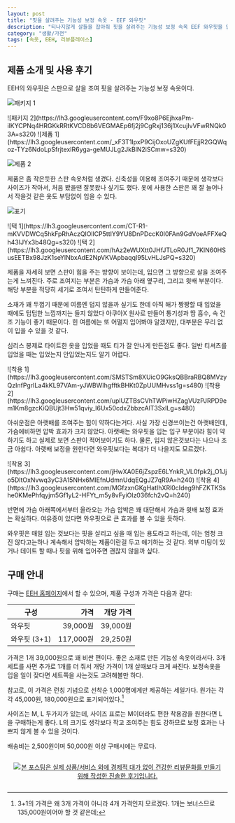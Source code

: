 ```yaml
---
layout: post
title: "핏을 살려주는 기능성 보정 속옷 - EEF 와우핏"
description: "티나지않게 살들을 잡아줘 핏을 살려주는 기능성 보정 속옥 EEF 와우핏을 입어봤다."
category: "생활/가전"
tags: [속옷, EEH, 리뷰플레이스]
---
```


## 제품 소개 및 사용 후기

EEH의 와우핏은 스판으로 살을 조여 핏을 살려주는 기능성 보정 속옷이다.

![패키지 1](https://lh3.googleusercontent.com/V3x9HeFnhLcAPdFd-vgX0F9Bke2ZyXtA6QkojxR9NHT7BAuGAOskdFxK00gR5_Lxp6ts4UTFxy8Q1A=s640)

<p class="center" markdown="1">
![패키지 2](https://lh3.googleusercontent.com/F9xo8P6EjhxaPm-ilKYCPNq4HRGKkRRtKVCD8b6VEGMAEp6fj2j9CgRxj136j1XcujIvVFwRNQk03A=s320)
![제품 1](https://lh3.googleusercontent.com/_xF3T1IpxP9CijOxoUZgKUfFEjjR2GQWqoz-TYz6NdoLpSfrjtexIR6yga-geMUJLg2JkBlN2iSCmw=s320)
</p>

![제품 2](https://lh3.googleusercontent.com/lxMy0XWslPpdfworIPT1w73xUR5dYhkQ1bPd3MX3xoQSmIGKPN4PcBQjcUpHWoUQaLW1C6Z-V1VGmQ=s640)

제품은 좀 작은듯한 스판 속옷처럼 생겼다.
신축성을 이용해 조여주기 때문에 생각보다 사이즈가 작아서,
처음 봤을땐 잘못왔나 싶기도 했다.
옷에 사용한 스판은 꽤 잘 늘어나서 작을것 같은 옷도 부담없이 입을 수 있다.

![표기](https://lh3.googleusercontent.com/bCvITVVlU9dqBIwvmu4qKEPqrksWMbCD7L5yo4M-EVFaQEjrGNMUeLS6S53h1dxP7Bq82zQt4qmrhg=s640)

<p class="center" markdown="1">
![택 1](https://lh3.googleusercontent.com/CT-R1-mKVVDWCq5hkFpRhAczQlOllCP5ttIY9YU8DnPDccK0I0FAn9GdVoeAFFXeQh43IJYx3b48Qg=s320)
![택 2](https://lh3.googleusercontent.com/hAz2eWUXtt0JHfJTLoR0Jf1_7KlN60HSusEETBx98JzK1seYlNbxAdE2NpVKVApbaqqI95LvHLJsPQ=s320)
</p>

제품을 자세히 보면 스판이 힘을 주는 방향이 보이는데,
입으면 그 방향으로 살을 조여주는게 느껴진다.
주로 조여지는 부분은 가슴과 가슴 아래 옆구리, 그리고 윗배 부분이다.
해당 부분을 적당히 세기로 조여서 탄탄하게 만들어준다.

소재가 꽤 두껍기 때문에 여름엔 덥지 않을까 싶기도 한데
아직 해가 짱짱할 때 입었을 때에도
텁텁한 느낌까지는 들지 않았다
아쿠아X 원사로 만들어 통기성과 땀 흡수, 속 건조 기능이 좋기 때문이다.
힌 여름에는 또 어떨지 입어봐야 알겠지만, 대부분은 무리 없이 입을 수 있을 것 같다.

심리스 봉제로 타이트한 옷을 입었을 때도 티가 잘 안나게 만든점도 좋다.
일반 티셔츠를 입었을 때는 입었는지 안입었는지도 알기 어렵다.

<p class="center" markdown="1">
![착용 1](https://lh3.googleusercontent.com/SMSTSm8XUicO9GksQBBraRBQ8MVzyQzInfPgrILa4kKL97VAm-yJWBWIhgfftkBHKt0ZpUUMHvss1g=s480)
![착용 2](https://lh3.googleusercontent.com/uplUZTBsCVhTWPiwHZagVUzPJRPD9em1Km8gzcKiQBUjt3Hw51qviy_I6Ux50cdxZbbzcAlT3SxlLg=s480)
</p>

아쉬운점은 아랫배를 조여주는 힘이 약하다는거다.
사실 가장 신경쓰이는건 아랫배인데, 가슴에비하면 압박 효과가 크지 않았다.
아랫배는 와우핏을 입는 입구 부분이라 힘이 약하기도 하고
실제로 보면 스판이 적어보이기도 하다.
물론, 입지 않은것보다는 나으나 조금 아쉽다.
아랫배 보정을 원한다면 와우핏보다는 복대가 더 나을지도 모르겠다.

<p class="center" markdown="1">
![착용 3](https://lh3.googleusercontent.com/jHwXA0E6jZspzE6LYnkR_VL0fpk2j_O1Jjo5DltOxNvwq3yC3A15NHx6MlEfnUdmnUdqEQgJZ7qR9A=h240)
![착용 4](https://lh3.googleusercontent.com/MGfzxnGKgHatIhXRl0cIdeg9hFZKTKSshe0KMePhfqyjm5Gf1yL2-HFYt_m5y8vFyiOlz036fch2vQ=h240)
</p>

반면에 가슴 아래쪽에서부터 올라오는 가슴 압박은 꽤 대단해서
가슴과 윗배 보정 효과는 확실하다.
여유증이 있다면 와우핏으로 큰 효과를 볼 수 있을 듯하다.

와우핏은 매일 입는 것보다는 핏을 살리고 싶을 때 입는 용도라고 하는데,
이는 엄청 크진 않다고는하나 계속해서 압박하는 제품이란걸 두고 얘기하는 것 같다.
외부 미팅이 있거나 데이트 할 때나 핏을 위해 입어주면 괜찮지 않을까 싶다.



## 구매 안내

구매는 [EEH 홈페이지](https://eehunderwear.com/)에서 할 수 있으며,
제품 구성과 가격은 다음과 같다:

구성         | 가격      | 개당 가격
-------------|----------:|-----------:
와우핏       |  39,000원 | 39,000원
와우핏 (3+1) | 117,000원 | 29,250원

가격은 1개 39,000원으로 꽤 비싼 편이다.
좋은 소재로 만든 기능성 속옷이라서다.
3개 세트를 사면 추가로 1개를 더 줘서 개당 가격이 1개 살때보다 크게 싸진다.
보정속옷을 입을 일이 잦다면 세트쪽을 사는것도 고려해볼만 하다.

참고로, 이 가격은 런칭 기념으로 선착순 1,000명에게만 제공하는 세일가다.
원가는 각각 45,000원, 180,000원으로 표기되어있다.[^1]

[^1]: 3+1의 가격은 왜 3개 가격이 아니라 4개 가격인지 모르겠다. 1개는 보너스므로 135,000원이어야 할 것 같은데;

사이즈는 M, L 두가지가 있는데,
사이즈 표로는 M이더라도
편한 착용감을 원한다면 L을 구매하는게 좋다.
L의 크기도 생각보다 작고 조여주는 힘도 강하므로 보정 효과는 나쁘지 않게 볼 수 있을 것이다.

배송비는 2,500원이며 50,000원 이상 구매시에는 무료다.



<div style="text-align: center; padding: 1em;"><a href="http://reviewplace.co.kr/detail.php?number=10173" target="_blank"><img src="http://reviewplace.co.kr/blog_traffic.php?key=MTAxNzN8cmV6bm9h" border="0" alt="본 포스팅은 실제 상품/서비스 외에 경제적 대가 없이 건강한 리뷰문화를 만들기 위해 작성한 진솔한 후기입니다."></a></div>
